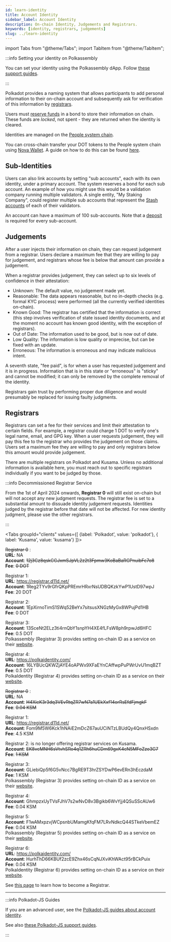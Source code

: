 ```yaml
---
id: learn-identity
title: Account Identity
sidebar_label: Account Identity
description: On-chain Identity, Judgements and Registrars.
keywords: [identity, registrars, judgements]
slug: ../learn-identity
---
```


import Tabs from "@theme/Tabs"; import TabItem from "@theme/TabItem";

:::info Setting your identity on Polkassembly

You can set your identity using the Polkassembly dApp. Follow
[these support guides](https://support.polkadot.network/support/solutions/articles/65000187627-how-to-set-your-on-chain-identity-on-polkassembly).

:::

Polkadot provides a naming system that allows participants to add personal information to their
on-chain account and subsequently ask for verification of this information by
[registrars](#registrars).

Users must [reserve funds](../general/chain-state-values.md#identity-deposit) in a bond to store
their information on chain. These funds are _locked_, not spent - they are returned when the
identity is cleared.

Identities are managed on the [People system chain](./learn-system-chains.md).

You can cross-chain transfer your DOT tokens to the People system chain using
[Nova Wallet](https://novawallet.io/). A guide on how to do this can be found
[here](https://docs.novawallet.io/nova-wallet-wiki/asset-management/how-to-send-tokens/send-tokens-cross-chain).

## Sub-Identities

Users can also link accounts by setting "sub accounts", each with its own identity, under a primary
account. The system reserves a bond for each sub account. An example of how you might use this would
be a validation company running multiple validators. A single entity, "My Staking Company", could
register multiple sub accounts that represent the [Stash accounts](learn-cryptography.md) of each of
their validators.

An account can have a maximum of 100 sub-accounts. Note that a
[deposit](../general/chain-state-values.md#sub-identity-deposit) is required for every sub-account.

## Judgements

After a user injects their information on chain, they can request judgement from a registrar. Users
declare a maximum fee that they are willing to pay for judgement, and registrars whose fee is below
that amount can provide a judgement.

When a registrar provides judgement, they can select up to six levels of confidence in their
attestation:

- Unknown: The default value, no judgement made yet.
- Reasonable: The data appears reasonable, but no in-depth checks (e.g. formal KYC process) were
  performed (all the currently verified identities on-chain).
- Known Good: The registrar has certified that the information is correct (this step involves
  verification of state issued identity documents, and at the moment no account has known good
  identity, with the exception of registrars).
- Out of Date: The information used to be good, but is now out of date.
- Low Quality: The information is low quality or imprecise, but can be fixed with an update.
- Erroneous: The information is erroneous and may indicate malicious intent.

A seventh state, "fee paid", is for when a user has requested judgement and it is in progress.
Information that is in this state or "erroneous" is "sticky" and cannot be modified; it can only be
removed by the complete removal of the identity.

Registrars gain trust by performing proper due diligence and would presumably be replaced for
issuing faulty judgments.

## Registrars

Registrars can set a fee for their services and limit their attestation to certain fields. For
example, a registrar could charge 1 DOT to verify one's legal name, email, and GPG key. When a user
requests judgement, they will pay this fee to the registrar who provides the judgement on those
claims. Users set a maximum fee they are willing to pay and only registrars below this amount would
provide judgement.

There are multiple registrars on Polkadot and Kusama. Unless no additional information is available
here, you must reach out to specific registrars individually if you want to be judged by those.

:::info Decommissioned Registrar Service

From the 1st of April 2024 onwards, **Registrar 0** will still exist on-chain but will not accept
any new judgment requests. The registrar fee is set to a substantial amount to dissuade identity
judgement requests. Identities judged by the registrar before that date will not be affected. For
new identity judgment, please use the other registrars.

:::

<!-- prettier-ignore -->
<Tabs groupId="clients" values={[ {label: 'Polkadot', value: 'polkadot'}, { label: 'Kusama', value: 'kusama'} ]}>

<TabItem value="polkadot">

~~Registrar 0~~ : <br /> **URL**: NA <br /> **Account**:
~~12j3Cz8qskCGJxmSJpVL2z2t3Fpmw3KoBaBaRGPnuibFc7o8~~ <br /> **Fee**: ~~0 DOT~~ <br />

Registrar 1: <br /> **URL**: https://registrar.d11d.net/ <br /> **Account**:
1Reg2TYv9rGfrQKpPREmrHRxrNsUDBQKzkYwP1UstD97wpJ <br /> **Fee**: 20 DOT <br />

Registrar 2: <br /> **Account**: 1EpXirnoTimS1SWq52BeYx7sitsusXNGzMyGx8WPujPd1HB <br /> **Fee**: 0
DOT <br />

Registrar 3: <br /> **Account**: 13SceNt2ELz3ti4rnQbY1snpYH4XE4fLFsW8ph9rpwJd6HFC <br /> **Fee**:
0.5 DOT <br /> Polkassembly (Registrar 3) provides setting on-chain ID as a service on their
[website](https://polkadot.polkassembly.io/).

Registrar 4: <br /> **URL**: https://polkaidentity.com/ <br /> **Account**:
16LYBUcQKWZjAYE4oAPWx9XFaEYnCAffwpPuPWrUvU1mqBZT <br /> **Fee**: 0.5 DOT <br /> PolkaIdentity
(Registrar 4) provides setting on-chain ID as a service on their
[website](https://polkaidentity.com/).

</TabItem>
<TabItem value="kusama">

~~Registrar 0~~ : <br /> **URL**: NA <br /> **Account**:
~~H4XieK3r3dq3VEvRtqZR7wN7a1UEkXxf14orRsEfdFjmgkF~~ <br /> **Fee**: ~~0.04 KSM~~ <br />

Registrar 1: <br /> **URL**: https://registrar.d11d.net/ <br /> **Account**:
Fom9M5W6Kck1hNAiE2mDcZ67auUCiNTzLBUdQy4QnxHSxdn <br /> **Fee**: 4.5 KSM <br />

Registrar 2: is no longer offering registrar services on Kusama. <br /> **Account**:
~~EK8veMNH6sVtvhSRo4q1ZRh6huCDm69gxK4eN5MFoZzo3G7~~ <br /> **Fee**: ~~1 KSM~~ <br />

Registrar 3: <br /> **Account**: GLiebiQp5f6G5vNcc7BgRE9T3hrZSYDwP6evERn3hEczdaM <br /> **Fee**: 1
KSM <br /> Polkassembly (Registrar 3) provides setting on-chain ID as a service on their
[website](https://kusama.polkassembly.io/).

Registrar 4: <br /> **Account**: GhmpzxUyTVsFJhV7s2wNvD8v3Bgikb6WvYjj4QSuSScAUw6 <br /> **Fee**:
0.04 KSM <br />

Registrar 5: <br /> **Account**: F1wAMxpzvjWCpsnbUMamgKfqFM7LRvNdkcQ44STkeVbemEZ <br /> **Fee**:
0.04 KSM <br /> Polkassembly (Registrar 5) provides setting on-chain ID as a service on their
[website](https://kusama.polkassembly.io/).

Registrar 6: <br /> **URL**: https://polkaidentity.com/ <br /> **Account**:
HurhThD66KBUf2zcE9Zhx46sCqNJXviKhWAct95rBCkPuix <br /> **Fee**: 0.04 KSM <br /> PolkaIdentity
(Registrar 6) provides setting on-chain ID as a service on their
[website](https://polkaidentity.com/).

</TabItem>
</Tabs>

See [this page](./learn-guides-identity.md#registrars) to learn how to become a Registrar.

---

:::info Polkadot-JS Guides

If you are an advanced user, see the
[Polkadot-JS guides about account identity](./learn-guides-identity.md).

See also
[these Polkadot-JS support guides](https://support.polkadot.network/support/solutions/articles/65000181981-how-to-set-and-clear-an-identity).

:::
